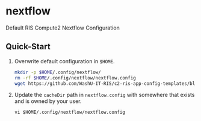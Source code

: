 # nextflow

Default RIS Compute2 Nextflow Configuration

## Quick-Start

1. Overwrite default configuration in `$HOME`.
   ```bash
   mkdir -p $HOME/.config/nextflow/
   rm -rf $HOME/.config/nextflow/nextflow.config
   wget https://github.com/WashU-IT-RIS/c2-ris-app-config-templates/blob/main/nextflow/nextcloud.config -O $HOME/.config/nextflow/nextflow.config
   ```

1. Update the `cacheDir` path in `nextflow.config` with somewhere that exists and is owned by your user.
   ```
   vi $HOME/.config/nextflow/nextflow.config
   ```

